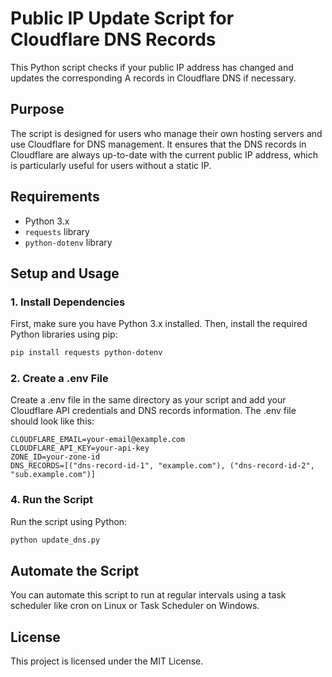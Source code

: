 # Public IP Update Script for Cloudflare DNS Records

This Python script checks if your public IP address has changed and updates the corresponding A records in Cloudflare DNS if necessary.

## Purpose

The script is designed for users who manage their own hosting servers and use Cloudflare for DNS management. It ensures that the DNS records in Cloudflare are always up-to-date with the current public IP address, which is particularly useful for users without a static IP.

## Requirements

- Python 3.x
- `requests` library
- `python-dotenv` library

## Setup and Usage

### 1. Install Dependencies

First, make sure you have Python 3.x installed. Then, install the required Python libraries using pip:

```sh
pip install requests python-dotenv
```

### 2. Create a .env File
Create a .env file in the same directory as your script and add your Cloudflare API credentials and DNS records information. The .env file should look like this:

```env
CLOUDFLARE_EMAIL=your-email@example.com
CLOUDFLARE_API_KEY=your-api-key
ZONE_ID=your-zone-id
DNS_RECORDS=[("dns-record-id-1", "example.com"), ("dns-record-id-2", "sub.example.com")]
```

### 4. Run the Script
Run the script using Python:

```sh
python update_dns.py
```

## Automate the Script

You can automate this script to run at regular intervals using a task scheduler like cron on Linux or Task Scheduler on Windows.

## License
This project is licensed under the MIT License.
